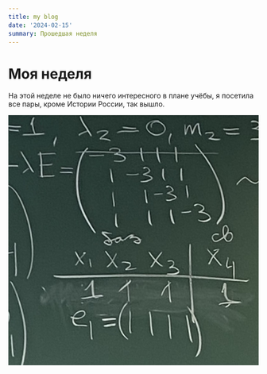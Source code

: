 ```yaml
---
title: my blog
date: '2024-02-15'
summary: Прошедшая неделя
---
```


# Моя неделя

На этой неделе не было ничего интересного в плане учёбы, я посетила все пары, кроме Истории России, так вышло.
    
![линейная алгебра](фото.jpg)
    



